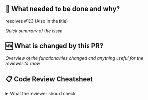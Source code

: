 ## :dart: What needed to be done and why?

resolves #123
(Also in the title)

*Quick summary of the issue*

## :new: What is changed by this PR?

*Overview of the functionalities changed and anything useful for the reviewer to know*

## :clipboard: Code Review Cheatsheet

<details>

<summary>What the reviewer should check</summary>

| Check  | Description |
| ------------- | ------------- |
| :truck: **Diff size** | Is the PR small and focused, or should it be broken into smaller PRs?
| :test_tube: **Unit tests** | Are new features covered with appropriate unit tests?
| :lab_coat: **Acceptance Criteria met** | Are the Acceptance Criteria listed in the issue met?
| :monocle_face: **Code clarity** | Is the code easy to understand? Are variable and function names meaningful?
| :jigsaw: **Code organization** | Are files, modules, and functions structured logically?
| :carpentry_saw: **Conciseness** | Is the code free of unnecessary complexity or redundant code?
| :speech_balloon: **Comments & documentation** | Are code comments explaining *why* and not *how*? Is the documentation up-to-date?
| :abacus: **Code consistency** | Does the code follow existing patterns and conventions in the project?
| :biohazard: **Function length** | Are functions too long? Should they be broken into smaller, more focused functions?
| :radioactive: **Class design** | Are classes well-structured and not overly large or doing too much?
| :paw_prints: **Logging and debugging statements** | Are print/debug statements removed or replaced with proper logging?

</details>
